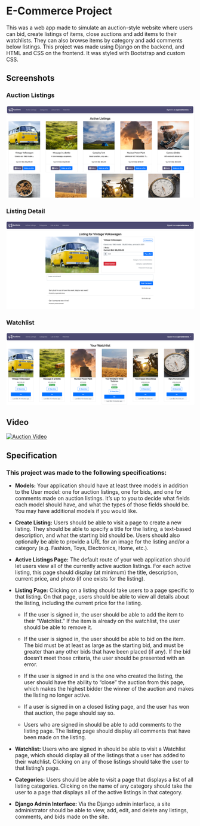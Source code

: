# E-Commerce Project

This was a web app made to simulate an auction-style website where users can bid, create listings of items, close auctions and add items to their watchlists. They can also browse items by category and add comments below listings. This project was made using Django on the backend, and HTML and CSS on the frontend. It was styled with Bootstrap and custom CSS.

## Screenshots

### Auction Listings

![Auction Page](./auctions/static/auctions/index-page.png?raw=true)

### Listing Detail

![Listing Page](./auctions/static/auctions/auction-detail-page.png?raw=true)

### Watchlist

![Watchlist Page](./auctions/static/auctions/watchlist-page.png?raw=true)

## Video

[![Auction Video](https://img.youtube.com/vi/DZVi7u5jLh0/0.jpg)](https://www.youtube.com/watch?v=DZVi7u5jLh0)

## Specification

### This project was made to the following specifications:

- **Models:** Your application should have at least three models in addition to the User model: one for auction listings, one for bids, and one for comments made on auction listings. It’s up to you to decide what fields each model should have, and what the types of those fields should be. You may have additional models if you would like.

- **Create Listing:** Users should be able to visit a page to create a new listing. They should be able to specify a title for the listing, a text-based description, and what the starting bid should be. Users should also optionally be able to provide a URL for an image for the listing and/or a category (e.g. Fashion, Toys, Electronics, Home, etc.).

- **Active Listings Page:** The default route of your web application should let users view all of the currently active auction listings. For each active listing, this page should display (at minimum) the title, description, current price, and photo (if one exists for the listing).

- **Listing Page:** Clicking on a listing should take users to a page specific to that listing. On that page, users should be able to view all details about the listing, including the current price for the listing.

  - If the user is signed in, the user should be able to add the item to their “Watchlist.” If the item is already on the watchlist, the user should be able to remove it.

  - If the user is signed in, the user should be able to bid on the item. The bid must be at least as large as the starting bid, and must be greater than any other bids that have been placed (if any). If the bid doesn’t meet those criteria, the user should be presented with an error.

  - If the user is signed in and is the one who created the listing, the user should have the ability to “close” the auction from this page, which makes the highest bidder the winner of the auction and makes the listing no longer active.

  - If a user is signed in on a closed listing page, and the user has won that auction, the page should say so.

  - Users who are signed in should be able to add comments to the listing page. The listing page should display all comments that have been made on the listing.

- **Watchlist:** Users who are signed in should be able to visit a Watchlist page, which should display all of the listings that a user has added to their watchlist. Clicking on any of those listings should take the user to that listing’s page.

- **Categories:** Users should be able to visit a page that displays a list of all listing categories. Clicking on the name of any category should take the user to a page that displays all of the active listings in that category.

- **Django Admin Interface:** Via the Django admin interface, a site administrator should be able to view, add, edit, and delete any listings, comments, and bids made on the site.
